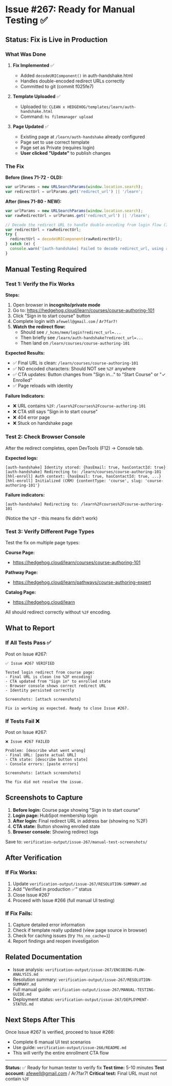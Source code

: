# Issue #267: Ready for Manual Testing ✅

## Status: Fix is Live in Production

### What Was Done

1. **Fix Implemented** ✅
   - Added `decodeURIComponent()` in auth-handshake.html
   - Handles double-encoded redirect URLs correctly
   - Committed to git (commit f025fe7)

2. **Template Uploaded** ✅
   - Uploaded to: `CLEAN x HEDGEHOG/templates/learn/auth-handshake.html`
   - Command: `hs filemanager upload`

3. **Page Updated** ✅
   - Existing page at `/learn/auth-handshake` already configured
   - Page set to use correct template
   - Page set as Private (requires login)
   - **User clicked "Update"** to publish changes

### The Fix

**Before (lines 71-72 - OLD):**
```javascript
var urlParams = new URLSearchParams(window.location.search);
var redirectUrl = urlParams.get('redirect_url') || '/learn';
```

**After (lines 71-80 - NEW):**
```javascript
var urlParams = new URLSearchParams(window.location.search);
var rawRedirectUrl = urlParams.get('redirect_url') || '/learn';

// Decode the redirect URL to handle double-encoding from login flow (Issue #267)
var redirectUrl = rawRedirectUrl;
try {
  redirectUrl = decodeURIComponent(rawRedirectUrl);
} catch (e) {
  console.warn('[auth-handshake] Failed to decode redirect_url, using raw value:', e);
}
```

## Manual Testing Required

### Test 1: Verify the Fix Works

**Steps:**
1. Open browser in **incognito/private mode**
2. Go to: https://hedgehog.cloud/learn/courses/course-authoring-101
3. Click "Sign in to start course" button
4. Complete login with `afewell@gmail.com` / `Ar7far7!`
5. **Watch the redirect flow:**
   - Should see `/_hcms/mem/login?redirect_url=...`
   - Then briefly see `/learn/auth-handshake?redirect_url=...`
   - Then land on `/learn/courses/course-authoring-101`

**Expected Results:**
- ✅ Final URL is clean: `/learn/courses/course-authoring-101`
- ✅ NO encoded characters: Should NOT see `%2F` anywhere
- ✅ CTA updates: Button changes from "Sign in..." to "Start Course" or "✓ Enrolled"
- ✅ Page reloads with identity

**Failure Indicators:**
- ❌ URL contains `%2F`: `/learn%2Fcourses%2Fcourse-authoring-101`
- ❌ CTA still says "Sign in to start course"
- ❌ 404 error page
- ❌ Stuck on handshake page

### Test 2: Check Browser Console

After the redirect completes, open DevTools (F12) → Console tab.

**Expected logs:**
```
[auth-handshake] Identity stored: {hasEmail: true, hasContactId: true}
[auth-handshake] Redirecting to: /learn/courses/course-authoring-101
[hhl-enroll] Auth context: {hasEmail: true, hasContactId: true, ...}
[hhl-enroll] Initialized (CRM) {contentType: 'course', slug: 'course-authoring-101'}
```

**Failure indicators:**
```
[auth-handshake] Redirecting to: /learn%2Fcourses%2Fcourse-authoring-101
```
(Notice the `%2F` - this means fix didn't work)

### Test 3: Verify Different Page Types

Test the fix on multiple page types:

**Course Page:**
- https://hedgehog.cloud/learn/courses/course-authoring-101

**Pathway Page:**
- https://hedgehog.cloud/learn/pathways/course-authoring-expert

**Catalog Page:**
- https://hedgehog.cloud/learn

All should redirect correctly without `%2F` encoding.

## What to Report

### If All Tests Pass ✅

Post on Issue #267:
```
✅ Issue #267 VERIFIED

Tested login redirect from course page:
- Final URL is clean (no %2F encoding)
- CTA updated from "Sign in" to enrolled state
- Browser console shows correct redirect URL
- Identity persisted correctly

Screenshots: [attach screenshots]

Fix is working as expected. Ready to close Issue #267.
```

### If Tests Fail ❌

Post on Issue #267:
```
❌ Issue #267 FAILED

Problem: [describe what went wrong]
- Final URL: [paste actual URL]
- CTA state: [describe button state]
- Console errors: [paste errors]

Screenshots: [attach screenshots]

The fix did not resolve the issue.
```

## Screenshots to Capture

1. **Before login:** Course page showing "Sign in to start course"
2. **Login page:** HubSpot membership login
3. **After login:** Final redirect URL in address bar (showing no %2F)
4. **CTA state:** Button showing enrolled state
5. **Browser console:** Showing redirect logs

Save to: `verification-output/issue-267/manual-test-screenshots/`

## After Verification

### If Fix Works:
1. Update `verification-output/issue-267/RESOLUTION-SUMMARY.md`
2. Add "Verified in production ✅" status
3. Close Issue #267
4. Proceed with Issue #266 (full manual UI testing)

### If Fix Fails:
1. Capture detailed error information
2. Check if template really updated (view page source in browser)
3. Check for caching issues (try `?hs_no_cache=1`)
4. Report findings and reopen investigation

## Related Documentation

- Issue analysis: `verification-output/issue-267/ENCODING-FLOW-ANALYSIS.md`
- Resolution summary: `verification-output/issue-267/RESOLUTION-SUMMARY.md`
- Full manual guide: `verification-output/issue-267/MANUAL-TESTING-GUIDE.md`
- Deployment status: `verification-output/issue-267/DEPLOYMENT-STATUS.md`

## Next Steps After This

Once Issue #267 is verified, proceed to Issue #266:
- Complete 6 manual UI test scenarios
- Use guide: `verification-output/issue-266/README.md`
- This will verify the entire enrollment CTA flow

---

**Status:** ✅ Ready for human tester to verify fix
**Test time:** 5-10 minutes
**Test account:** afewell@gmail.com / Ar7far7!
**Critical test:** Final URL must not contain `%2F`
